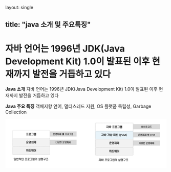 

layout: single

title:  "java 소개 및 주요특징"
--- 

# 자바 언어는 1996년 JDK(Java Development Kit) 1.0이 발표된 이후 현재까지 발전을 거듭하고 있다



**Java 소개**
자바 언어는 1996년 JDK(Java Development Kit) 1.0이 발표된 이후 현재까지 발전을 거듭하고 있다

**Java 주요 특징**
 객체지향 언어, 멀티스레드 지원, OS 플랫폼 독립성, Garbage Collection



![image_1](../images/2024-01-11-java/image_1.png)
